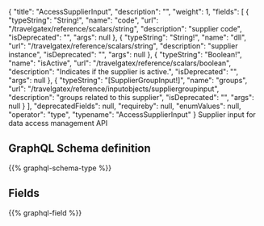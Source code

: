 {
  "title": "AccessSupplierInput",
  "description": "",
  "weight": 1,
  "fields": [
    {
      "typeString": "String!",
      "name": "code",
      "url": "/travelgatex/reference/scalars/string",
      "description": "supplier code",
      "isDeprecated": "",
      "args": null
    },
    {
      "typeString": "String!",
      "name": "dll",
      "url": "/travelgatex/reference/scalars/string",
      "description": "supplier instance",
      "isDeprecated": "",
      "args": null
    },
    {
      "typeString": "Boolean!",
      "name": "isActive",
      "url": "/travelgatex/reference/scalars/boolean",
      "description": "Indicates if the supplier is active.",
      "isDeprecated": "",
      "args": null
    },
    {
      "typeString": "[SupplierGroupInput!]",
      "name": "groups",
      "url": "/travelgatex/reference/inputobjects/suppliergroupinput",
      "description": "groups related to this supplier",
      "isDeprecated": "",
      "args": null
    }
  ],
  "deprecatedFields": null,
  "requireby": null,
  "enumValues": null,
  "operator": "type",
  "typename": "AccessSupplierInput"
}
Supplier input for data access management API
## GraphQL Schema definition

{{% graphql-schema-type %}}

## Fields

{{% graphql-field %}}
